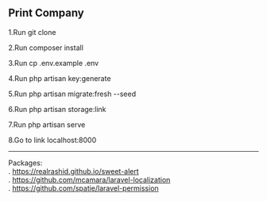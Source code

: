 <h2>Print Company</h2>

1.Run git clone <my-cool-project>
    
2.Run composer install
    
3.Run cp .env.example .env
    
4.Run php artisan key:generate
    
5.Run php artisan migrate:fresh --seed

6.Run php artisan storage:link
    
7.Run php artisan serve
    
8.Go to link localhost:8000

<hr>

Packages:<br>
. https://realrashid.github.io/sweet-alert<br>
. https://github.com/mcamara/laravel-localization<br>
. https://github.com/spatie/laravel-permission<br>
